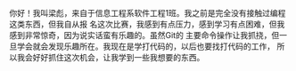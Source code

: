     
   你好！我叫梁彪，来自于信息工程系软件工程1班。我之前是完全没有接触过编程这类东西，但我自从报
 名这次比赛，我感到有点压力，感到学习有点困难，但我感到非常惊奇，因为说实话蛮有乐趣的。虽然Git的
 主要命令操作让我抓挠，但一旦学会就会发现乐趣所在。我现在是学打代码的，以后也要找打代码的工作，
 所以我会好好抓住这次机会，让我学到一些我想要的东西。